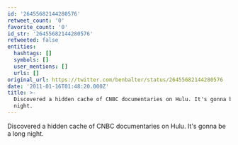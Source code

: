 ```yaml
---
id: '26455682144280576'
retweet_count: '0'
favorite_count: '0'
id_str: '26455682144280576'
retweeted: false
entities:
  hashtags: []
  symbols: []
  user_mentions: []
  urls: []
original_url: https://twitter.com/benbalter/status/26455682144280576
date: '2011-01-16T01:48:20.000Z'
title: >-
  Discovered a hidden cache of CNBC documentaries on Hulu. It's gonna be a long
  night.
---
```


Discovered a hidden cache of CNBC documentaries on Hulu. It's gonna be a long night.